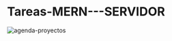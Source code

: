 # Tareas-MERN---SERVIDOR
![agenda-proyectos](https://user-images.githubusercontent.com/32559854/115325772-9a264b80-a162-11eb-8ea7-3d4ded21f487.png)
